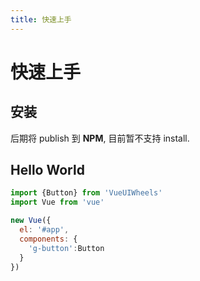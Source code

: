 ```yaml
---
title: 快速上手
---
```


# 快速上手

## 安装

后期将 publish 到 **NPM**, 目前暂不支持 install.


## Hello World

```javascript
import {Button} from 'VueUIWheels'
import Vue from 'vue'

new Vue({
  el: '#app',
  components: {
    'g-button':Button
  }
})
```
